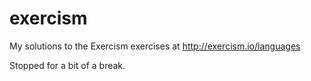 # exercism

My solutions to the Exercism exercises at http://exercism.io/languages

Stopped for a bit of a break.
